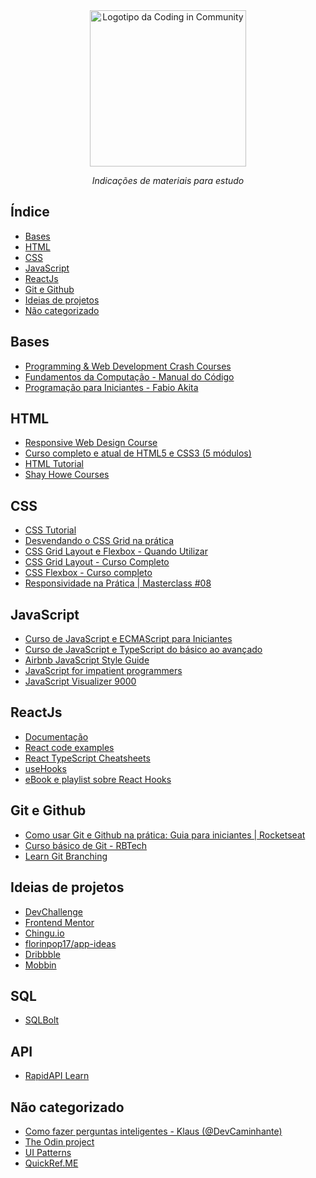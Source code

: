 <div align="center">
  <a href="https://github.com/Coding-in-community">
    <img src="https://user-images.githubusercontent.com/50463866/133183082-28d88ed5-1c65-4922-adbc-e56d0d718f9d.png" alt="Logotipo da Coding in Community" width="250px" />
  </a>
  <br />
  <p><i>Indicações de materiais para estudo</i></p>
</div>

## Índice

- [Bases](#bases)
- [HTML](#html)
- [CSS](#css)
- [JavaScript](#javascript)
- [ReactJs](#reactjs)
- [Git e Github](#git-e-github)
- [Ideias de projetos](#ideias-de-projetos)
- [Não categorizado](#não-categorizado)

## Bases

- [Programming & Web Development Crash Courses](https://www.youtube.com/playlist?list=PLillGF-RfqbYeckUaD1z6nviTp31GLTH8)
- [Fundamentos da Computação - Manual do Código](https://www.youtube.com/playlist?list=PLLFRf_pkM7b7fHUHJaExLmE4FmVHnFU_B)
- [Programação para Iniciantes - Fabio Akita](https://www.youtube.com/playlist?list=PLdsnXVqbHDUc7htGFobbZoNen3r_wm3ki)

## HTML

- [Responsive Web Design Course](https://www.freecodecamp.org/learn/responsive-web-design/)
- [Curso completo e atual de HTML5 e CSS3 (5 módulos)](https://youtube.com/playlist?list=PLHz_AreHm4dkZ9-atkcmcBaMZdmLHft8n)
- [HTML Tutorial](https://www.w3schools.com/html/)
- [Shay Howe Courses](https://learn.shayhowe.com)

## CSS

- [CSS Tutorial](https://www.w3schools.com/css/default.asp)
- [Desvendando o CSS Grid na prática](https://youtu.be/HN1UjzRSdBk)
- [CSS Grid Layout e Flexbox - Quando Utilizar](https://youtu.be/x-4z_u8LcGc)
- [CSS Grid Layout - Curso Completo](https://youtu.be/hKXOVD2Yrj8)
- [CSS Flexbox - Curso completo](https://www.origamid.com/curso/css-flexbox/)
- [Responsividade na Prática | Masterclass #08](https://youtu.be/H91DhKPjhPk)

## JavaScript

- [Curso de JavaScript e ECMAScript para Iniciantes](https://www.youtube.com/playlist?list=PLHz_AreHm4dlsK3Nr9GVvXCbpQyHQl1o1)
- [Curso de JavaScript e TypeScript do básico ao avançado](https://www.udemy.com/course/curso-de-javascript-moderno-do-basico-ao-avancado/)
- [Airbnb JavaScript Style Guide](https://github.com/airbnb/javascript)
- [JavaScript for impatient programmers](https://exploringjs.com/impatient-js/index.html)
- [JavaScript Visualizer 9000](https://www.jsv9000.app)

## ReactJs

- [Documentação](https://pt-br.reactjs.org/docs/getting-started.html)
- [React code examples](https://freefrontend.com/react-code-examples)
- [React TypeScript Cheatsheets](https://react-typescript-cheatsheet.netlify.app/)
- [useHooks](https://usehooks.com/)
- [eBook e playlist sobre React Hooks](https://devacademy.com.br/ebooks/react-hooks/)

## Git e Github

- [Como usar Git e Github na prática: Guia para iniciantes | Rocketseat](https://youtu.be/2alg7MQ6_sI)
- [Curso básico de Git - RBTech](https://www.youtube.com/playlist?list=PLInBAd9OZCzzHBJjLFZzRl6DgUmOeG3H0)
- [Learn Git Branching](https://learngitbranching.js.org)

## Ideias de projetos

- [DevChallenge](https://www.devchallenge.com.br/challenges)
- [Frontend Mentor](https://www.frontendmentor.io/)
- [Chingu.io](https://www.chingu.io)
- [florinpop17/app-ideas](https://github.com/florinpop17/app-ideas#readme)
- [Dribbble](https://dribbble.com/)
- [Mobbin](https://mobbin.design)

## SQL
- [SQLBolt](https://sqlbolt.com)

## API
- [RapidAPI Learn](https://rapidapi.com/learn)

## Não categorizado

- [Como fazer perguntas inteligentes - Klaus (@DevCaminhante)](https://gist.github.com/KlausEverWalkingDev/74bfd8e1a113fcfaf26f1fe648ff31b9)
- [The Odin project](https://www.theodinproject.com/)
- [UI Patterns](https://ui-patterns.com)
- [QuickRef.ME](https://quickref.me/)

